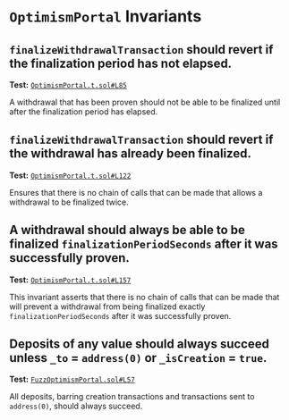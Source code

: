 # `OptimismPortal` Invariants

## `finalizeWithdrawalTransaction` should revert if the finalization period has not elapsed.
**Test:** [`OptimismPortal.t.sol#L85`](../contracts/test/invariants/OptimismPortal.t.sol#L85)

A withdrawal that has been proven should not be able to be finalized until after the finalization period has elapsed.


## `finalizeWithdrawalTransaction` should revert if the withdrawal has already been finalized.
**Test:** [`OptimismPortal.t.sol#L122`](../contracts/test/invariants/OptimismPortal.t.sol#L122)

Ensures that there is no chain of calls that can be made that allows a withdrawal to be finalized twice.


## A withdrawal should **always** be able to be finalized `finalizationPeriodSeconds` after it was successfully proven.
**Test:** [`OptimismPortal.t.sol#L157`](../contracts/test/invariants/OptimismPortal.t.sol#L157)

This invariant asserts that there is no chain of calls that can be made that will prevent a withdrawal from being finalized exactly `finalizationPeriodSeconds` after it was successfully proven.


## Deposits of any value should always succeed unless `_to` = `address(0)` or `_isCreation` = `true`.
**Test:** [`FuzzOptimismPortal.sol#L57`](../contracts/echidna/FuzzOptimismPortal.sol#L57)

All deposits, barring creation transactions and transactions sent to `address(0)`, should always succeed.
